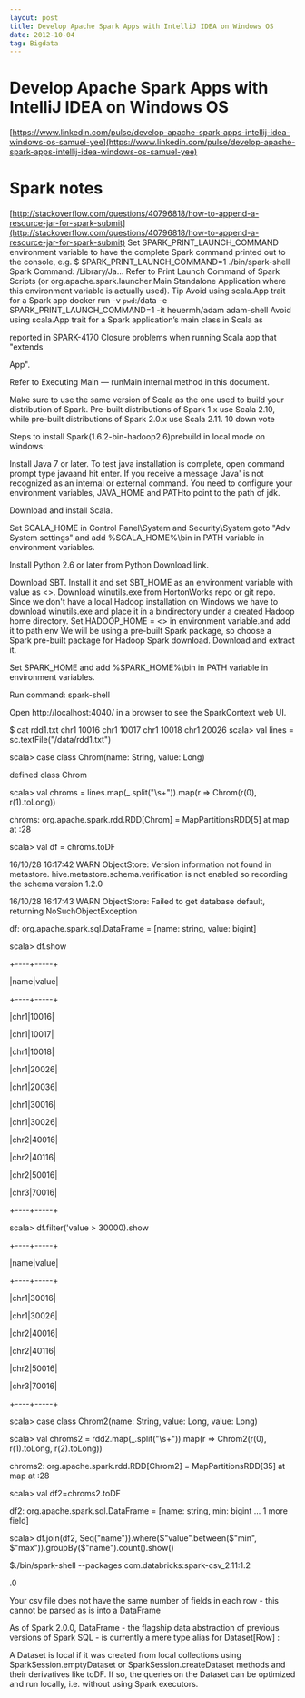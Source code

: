 ```yaml
---
layout: post
title: Develop Apache Spark Apps with IntelliJ IDEA on Windows OS
date: 2012-10-04
tag: Bigdata
---
```


# Develop Apache Spark Apps with IntelliJ IDEA on Windows OS

[https://www.linkedin.com/pulse/develop-apache-spark-apps-intellij-idea-windows-os-samuel-yee](https://www.linkedin.com/pulse/develop-apache-spark-apps-intellij-idea-windows-os-samuel-yee)


# Spark notes

[http://stackoverflow.com/questions/40796818/how-to-append-a-resource-jar-for-spark-submit](http://stackoverflow.com/questions/40796818/how-to-append-a-resource-jar-for-spark-submit)
Set SPARK_PRINT_LAUNCH_COMMAND environment variable to have the complete Spark command printed out to the console, e.g. $ SPARK_PRINT_LAUNCH_COMMAND=1 ./bin/spark-shell Spark Command: /Library/Ja... Refer to Print Launch Command of Spark Scripts (or org.apache.spark.launcher.Main Standalone Application where this environment variable is actually used). Tip Avoid using scala.App trait for a Spark app
 docker run -v `pwd`:/data -e SPARK_PRINT_LAUNCH_COMMAND=1 -it heuermh/adam adam-shell
Avoid using scala.App trait for a Spark application’s main class in Scala as

reported in SPARK-4170 Closure problems when running Scala app that "extends

App".

Refer to Executing Main — runMain internal method in this document.

Make sure to use the same version of Scala as the one used to build your distribution of Spark. Pre-built distributions of Spark 1.x use Scala 2.10, while pre-built distributions of Spark 2.0.x use Scala 2.11.
10
down vote

Steps to install Spark(1.6.2-bin-hadoop2.6)prebuild in local mode  on windows:

Install Java 7 or later. To test java installation is complete, open command prompt type javaand hit enter. If you receive a message 'Java' is not recognized as an internal or external command. You need to configure your environment variables, JAVA_HOME and PATHto point to the path of jdk.

Download and install Scala.

Set SCALA_HOME in Control Panel\System and Security\System goto "Adv System settings" and add %SCALA_HOME%\bin in PATH variable in environment variables.

Install Python 2.6 or later from Python Download link.

Download SBT. Install it and set SBT_HOME as an environment variable with value as <<SBT PATH>>.
Download winutils.exe from HortonWorks repo or git repo. Since we don't have a local Hadoop installation on Windows we have to download winutils.exe and place it in a bindirectory under a created Hadoop home directory. Set HADOOP_HOME = <<Hadoop home directory>> in environment variable.and add it to path env
We will be using a pre-built Spark package, so choose a Spark pre-built package for Hadoop Spark download. Download and extract it.

Set SPARK_HOME and add %SPARK_HOME%\bin in PATH variable in environment variables.

Run command: spark-shell

Open http://localhost:4040/ in a browser to see the SparkContext web UI.


$ cat rdd1.txt
chr1    10016
chr1    10017
chr1    10018
chr1    20026
scala> val lines = sc.textFile("/data/rdd1.txt")


scala> case class Chrom(name: String, value: Long)

defined class Chrom


scala> val chroms = lines.map(_.split("\\s+")).map(r => Chrom(r(0), r(1).toLong))

chroms: org.apache.spark.rdd.RDD[Chrom] = MapPartitionsRDD[5] at map at <console>:28


scala> val df = chroms.toDF

16/10/28 16:17:42 WARN ObjectStore: Version information not found in metastore. hive.metastore.schema.verification is not enabled so recording the schema version 1.2.0

16/10/28 16:17:43 WARN ObjectStore: Failed to get database default, returning NoSuchObjectException

df: org.apache.spark.sql.DataFrame = [name: string, value: bigint]


scala> df.show

+----+-----+

|name|value|

+----+-----+

|chr1|10016|

|chr1|10017|

|chr1|10018|

|chr1|20026|

|chr1|20036|

|chr1|30016|

|chr1|30026|

|chr2|40016|

|chr2|40116|

|chr2|50016|

|chr3|70016|

+----+-----+

scala> df.filter('value > 30000).show

+----+-----+

|name|value|

+----+-----+

|chr1|30016|

|chr1|30026|

|chr2|40016|

|chr2|40116|

|chr2|50016|

|chr3|70016|



+----+-----+


scala> case class Chrom2(name: String, value: Long, value: Long)

scala> val chroms2 = rdd2.map(_.split("\\s+")).map(r => Chrom2(r(0), r(1).toLong, r(2).toLong))



chroms2: org.apache.spark.rdd.RDD[Chrom2] = MapPartitionsRDD[35] at map at <console>:28


scala> val df2=chroms2.toDF



df2: org.apache.spark.sql.DataFrame = [name: string, min: bigint ... 1 more field]


scala> df.join(df2, Seq("name")).where($"value".between($"min", $"max")).groupBy($"name").count().show()









$./bin/spark-shell --packages com.databricks:spark-csv_2.11:1.2

.0







Your csv file does not have the same number of fields in each row - this cannot be parsed as is into a DataFrame





As of Spark 2.0.0, DataFrame - the flagship data abstraction of previous
versions of Spark SQL - is currently a mere type alias for Dataset[Row] :





A Dataset is local if it was created from local collections using SparkSession.emptyDataset
or SparkSession.createDataset methods and their derivatives like toDF. If so, the queries on
the Dataset can be optimized and run locally, i.e. without using Spark executors.
